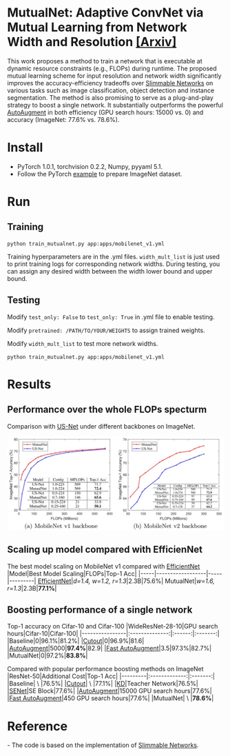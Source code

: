 # MutualNet: Adaptive ConvNet via Mutual Learning from Network Width and Resolution [[Arxiv]](https://arxiv.org/abs/1909.12978)
This work proposes a method to train a network that is executable at dynamic resource constraints (e.g., FLOPs) during runtime. The proposed mutual learning scheme for input resolution and network width significantly improves the accuracy-efficiency tradeoffs over [Slimmable Networks](https://github.com/JiahuiYu/slimmable_networks) on various tasks such as image classification, object detection and instance segmentation. The method is also promising to serve as a plug-and-play strategy to boost a single network. It substantially outperforms the powerful [AutoAugment](http://openaccess.thecvf.com/content_CVPR_2019/html/Cubuk_AutoAugment_Learning_Augmentation_Strategies_From_Data_CVPR_2019_paper.html) in both efficiency (GPU search hours: 15000 vs. 0) and accuracy (ImageNet: 77.6% vs. 78.6%).

# Install
- PyTorch 1.0.1, torchvision 0.2.2, Numpy, pyyaml 5.1.
- Follow the PyTorch [example](https://github.com/pytorch/examples/tree/master/imagenet) to prepare ImageNet dataset.
# Run
## Training
```
python train_mutualnet.py app:apps/mobilenet_v1.yml
```
Training hyperparameters are in the .yml files. `width_mult_list` is just used to print training logs for corresponding network widths. During testing, you can assign any desired width between the width lower bound and upper bound.
## Testing

Modify `test_only: False` to `test_only: True` in .yml file to enable testing. 

Modify `pretrained: /PATH/TO/YOUR/WEIGHTS` to assign trained weights.

Modify `width_mult_list` to test more network widths.
```
python train_mutualnet.py app:apps/mobilenet_v1.yml
```
# Results
## Performance over the whole FLOPs specturm
Comparison with [US-Net](http://openaccess.thecvf.com/content_ICCV_2019/html/Yu_Universally_Slimmable_Networks_and_Improved_Training_Techniques_ICCV_2019_paper.html) under different backbones on ImageNet.

![Results compared with US-Net](imgs/result1.JPG)
## Scaling up model compared with EfficienNet
The best model scaling on MobileNet v1 compared with [EfficientNet](http://proceedings.mlr.press/v97/tan19a.html)
|Model|Best Model Scaling|FLOPs|Top-1 Acc|
|-----|------------------|-----|---------|
[EfficientNet](http://proceedings.mlr.press/v97/tan19a.html)|*d=1.4, w=1.2, r=1.3*|2.3B|75.6%|
MutualNet|*w=1.6, r=1.3*|2.3B|**77.1%**|
## Boosting performance of a single network
Top-1 accuracy on Cifar-10 and Cifar-100
|WideResNet-28-10|GPU search hours|Cifar-10|Cifar-100|
|----------------|:--------------:|:------:|:-------:|
|Baseline|0|96.1%|81.2%|
|[Cutout](https://arxiv.org/abs/1708.04552)|0|96.9%|81.6|
|[AutoAugment](http://openaccess.thecvf.com/content_CVPR_2019/html/Cubuk_AutoAugment_Learning_Augmentation_Strategies_From_Data_CVPR_2019_paper.html)|5000|**97.4%**|82.9|
|[Fast AutoAugment](http://papers.nips.cc/paper/8892-fast-autoaugment)|3.5|97.3%|82.7%|
|MutualNet|0|97.2%|**83.8%**|

Compared with popular performance boosting methods on ImageNet
|ResNet-50|Additional Cost|Top-1 Acc|
|---------|:-------------:|:-------:|
|Baseline| \ |76.5%|
|[Cutout](https://arxiv.org/abs/1708.04552)| \ |77.1%|
|[KD](https://openreview.net/forum?id=B1ae1lZRb)|Teacher Network|76.5%|
|[SENet](http://openaccess.thecvf.com/content_cvpr_2018/html/Hu_Squeeze-and-Excitation_Networks_CVPR_2018_paper.html)|SE Block|77.6%|
|[AutoAugment](http://openaccess.thecvf.com/content_CVPR_2019/html/Cubuk_AutoAugment_Learning_Augmentation_Strategies_From_Data_CVPR_2019_paper.html)|15000 GPU search hours|77.6%|
|[Fast AutoAugment](http://papers.nips.cc/paper/8892-fast-autoaugment)|450 GPU search hours|77.6%|
|MutualNet| \ |**78.6%**|
# Reference
\- The code is based on the implementation of [Slimmable Networks](https://github.com/JiahuiYu/slimmable_networks).
